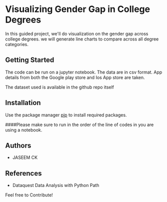 # Visualizing Gender Gap in College Degrees

In this guided project, we'll do visualization on the gender gap across college degrees. we will generate line charts to compare across all degree categories.

## Getting Started

The code can be run on a jupyter notebook. The data are in csv format. App details from both the Google play store and Ios App store are taken.

The dataset used is available in the github repo itself

## Installation

Use the package manager [pip](https://pip.pypa.io/en/stable/) to install required packages.

####Please make sure to run in the order of the line of codes in you are using a notebook.

## Authors

* JASEEM CK

## References

* Dataquest Data Analysis with Python Path

Feel free to Contribute!
